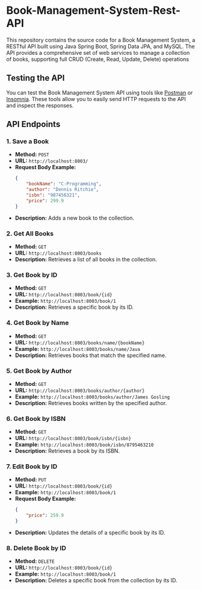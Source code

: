 # Book-Management-System-Rest-API
This repository contains the source code for a Book Management System, a RESTful API built using Java Spring Boot, Spring Data JPA, and MySQL. The API provides a comprehensive set of web services to manage a collection of books, supporting full CRUD (Create, Read, Update, Delete) operations

## Testing the API

You can test the Book Management System API using tools like [Postman](https://www.postman.com/) or [Insomnia](https://insomnia.rest/). These tools allow you to easily send HTTP requests to the API and inspect the responses.

## API Endpoints

### 1. **Save a Book**
   - **Method:** `POST`
   - **URL:** `http://localhost:8003/`
   - **Request Body Example:**
     ```json
     {
         "bookName": "C-Programming",
         "author": "Dennis Ritchie",
         "isbn": "987456321",
         "price": 299.9
     }
     ```
   - **Description:** Adds a new book to the collection.

### 2. **Get All Books**
   - **Method:** `GET`
   - **URL:** `http://localhost:8003/books`
   - **Description:** Retrieves a list of all books in the collection.

### 3. **Get Book by ID**
   - **Method:** `GET`
   - **URL:** `http://localhost:8003/book/{id}`
   - **Example:** `http://localhost:8003/book/1`
   - **Description:** Retrieves a specific book by its ID.

### 4. **Get Book by Name**
   - **Method:** `GET`
   - **URL:** `http://localhost:8003/books/name/{bookName}`
   - **Example:** `http://localhost:8003/books/name/Java`
   - **Description:** Retrieves books that match the specified name.

### 5. **Get Book by Author**
   - **Method:** `GET`
   - **URL:** `http://localhost:8003/books/author/{author}`
   - **Example:** `http://localhost:8003/books/author/James Gosling`
   - **Description:** Retrieves books written by the specified author.

### 6. **Get Book by ISBN**
   - **Method:** `GET`
   - **URL:** `http://localhost:8003/book/isbn/{isbn}`
   - **Example:** `http://localhost:8003/book/isbn/8795463210`
   - **Description:** Retrieves a book by its ISBN.

### 7. **Edit Book by ID**
   - **Method:** `PUT`
   - **URL:** `http://localhost:8003/book/{id}`
   - **Example:** `http://localhost:8003/book/1`
   - **Request Body Example:**
     ```json
     {
         "price": 259.9
     }
     ```
   - **Description:** Updates the details of a specific book by its ID.

### 8. **Delete Book by ID**
   - **Method:** `DELETE`
   - **URL:** `http://localhost:8003/book/{id}`
   - **Example:** `http://localhost:8003/book/1`
   - **Description:** Deletes a specific book from the collection by its ID.
